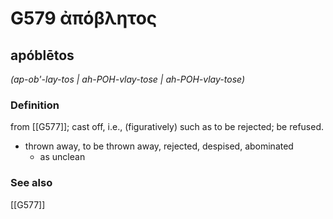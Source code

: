 # G579 ἀπόβλητος

## apóblētos

_(ap-ob'-lay-tos | ah-POH-vlay-tose | ah-POH-vlay-tose)_

### Definition

from [[G577]]; cast off, i.e., (figuratively) such as to be rejected; be refused.

- thrown away, to be thrown away, rejected, despised, abominated
  - as unclean

### See also

[[G577]]


